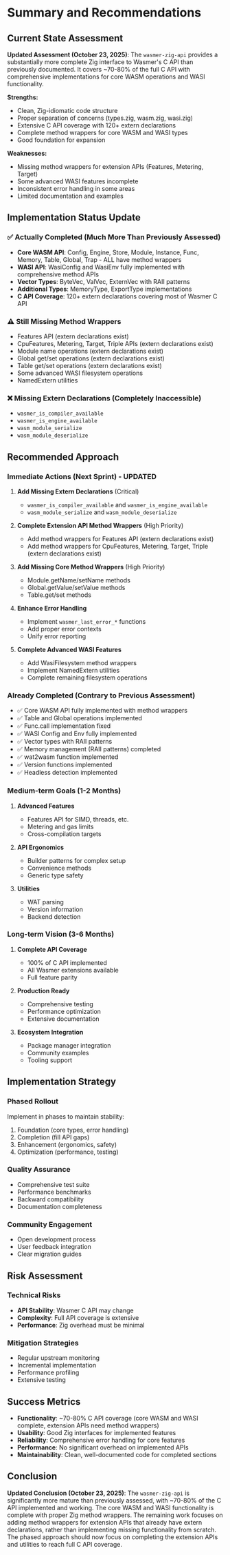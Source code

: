 # Summary and Recommendations

## Current State Assessment

**Updated Assessment (October 23, 2025)**: The `wasmer-zig-api` provides a substantially more complete Zig interface to Wasmer's C API than previously documented. It covers ~70-80% of the full C API with comprehensive implementations for core WASM operations and WASI functionality.

**Strengths:**
- Clean, Zig-idiomatic code structure
- Proper separation of concerns (types.zig, wasm.zig, wasi.zig)
- Extensive C API coverage with 120+ extern declarations
- Complete method wrappers for core WASM and WASI types
- Good foundation for expansion

**Weaknesses:**
- Missing method wrappers for extension APIs (Features, Metering, Target)
- Some advanced WASI features incomplete
- Inconsistent error handling in some areas
- Limited documentation and examples

## Implementation Status Update

### ✅ **Actually Completed (Much More Than Previously Assessed)**
- **Core WASM API**: Config, Engine, Store, Module, Instance, Func, Memory, Table, Global, Trap - ALL have method wrappers
- **WASI API**: WasiConfig and WasiEnv fully implemented with comprehensive method APIs
- **Vector Types**: ByteVec, ValVec, ExternVec with RAII patterns
- **Additional Types**: MemoryType, ExportType implementations
- **C API Coverage**: 120+ extern declarations covering most of Wasmer C API

### ⚠️ **Still Missing Method Wrappers**
- Features API (extern declarations exist)
- CpuFeatures, Metering, Target, Triple APIs (extern declarations exist)
- Module name operations (extern declarations exist)
- Global get/set operations (extern declarations exist)
- Table get/set operations (extern declarations exist)
- Some advanced WASI filesystem operations
- NamedExtern utilities

### ❌ **Missing Extern Declarations (Completely Inaccessible)**
- `wasmer_is_compiler_available`
- `wasmer_is_engine_available` 
- `wasm_module_serialize`
- `wasm_module_deserialize`

## Recommended Approach

### Immediate Actions (Next Sprint) - UPDATED

1. **Add Missing Extern Declarations** (Critical)
   - `wasmer_is_compiler_available` and `wasmer_is_engine_available`
   - `wasm_module_serialize` and `wasm_module_deserialize`

2. **Complete Extension API Method Wrappers** (High Priority)
   - Add method wrappers for Features API (extern declarations exist)
   - Add method wrappers for CpuFeatures, Metering, Target, Triple (extern declarations exist)

3. **Add Missing Core Method Wrappers** (High Priority)
   - Module.getName/setName methods
   - Global.getValue/setValue methods
   - Table.get/set methods

2. **Enhance Error Handling**
   - Implement `wasmer_last_error_*` functions
   - Add proper error contexts
   - Unify error reporting

3. **Complete Advanced WASI Features**
   - Add WasiFilesystem method wrappers
   - Implement NamedExtern utilities
   - Complete remaining filesystem operations

### Already Completed (Contrary to Previous Assessment)
- ✅ Core WASM API fully implemented with method wrappers
- ✅ Table and Global operations implemented
- ✅ Func.call implementation fixed
- ✅ WASI Config and Env fully implemented
- ✅ Vector types with RAII patterns
- ✅ Memory management (RAII patterns) completed
- ✅ wat2wasm function implemented
- ✅ Version functions implemented
- ✅ Headless detection implemented

### Medium-term Goals (1-2 Months)

1. **Advanced Features**
   - Features API for SIMD, threads, etc.
   - Metering and gas limits
   - Cross-compilation targets

2. **API Ergonomics**
   - Builder patterns for complex setup
   - Convenience methods
   - Generic type safety

3. **Utilities**
   - WAT parsing
   - Version information
   - Backend detection

### Long-term Vision (3-6 Months)

1. **Complete API Coverage**
   - 100% of C API implemented
   - All Wasmer extensions available
   - Full feature parity

2. **Production Ready**
   - Comprehensive testing
   - Performance optimization
   - Extensive documentation

3. **Ecosystem Integration**
   - Package manager integration
   - Community examples
   - Tooling support

## Implementation Strategy

### Phased Rollout
Implement in phases to maintain stability:
1. Foundation (core types, error handling)
2. Completion (fill API gaps)
3. Enhancement (ergonomics, safety)
4. Optimization (performance, testing)

### Quality Assurance
- Comprehensive test suite
- Performance benchmarks
- Backward compatibility
- Documentation completeness

### Community Engagement
- Open development process
- User feedback integration
- Clear migration guides

## Risk Assessment

### Technical Risks
- **API Stability**: Wasmer C API may change
- **Complexity**: Full API coverage is extensive
- **Performance**: Zig overhead must be minimal

### Mitigation Strategies
- Regular upstream monitoring
- Incremental implementation
- Performance profiling
- Extensive testing

## Success Metrics

- **Functionality**: ~70-80% C API coverage (core WASM and WASI complete, extension APIs need method wrappers)
- **Usability**: Good Zig interfaces for implemented features
- **Reliability**: Comprehensive error handling for core features
- **Performance**: No significant overhead on implemented APIs
- **Maintainability**: Clean, well-documented code for completed sections

## Conclusion

**Updated Conclusion (October 23, 2025)**: The `wasmer-zig-api` is significantly more mature than previously assessed, with ~70-80% of the C API implemented and working. The core WASM and WASI functionality is complete with proper Zig method wrappers. The remaining work focuses on adding method wrappers for extension APIs that already have extern declarations, rather than implementing missing functionality from scratch. The phased approach should now focus on completing the extension APIs and utilities to reach full C API coverage.